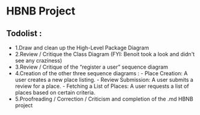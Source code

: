 # HBNB Project

## Todolist :
 - 1.Draw and clean up the High-Level Package Diagram
 - 2.Review / Critique the Class Diagram (FYI: Benoit took a look and didn't see any craziness)
 - 3.Review / Critique of the “register a user” sequence diagram
 - 4.Creation of the other three sequence diagrams : 
        - Place Creation: A user creates a new place listing.
        - Review Submission: A user submits a review for a place.
        - Fetching a List of Places: A user requests a list of places based on certain criteria.
 - 5.Proofreading / Correction / Criticism and completion of the .md HBNB project


